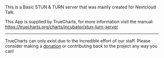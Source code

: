 This is a Basic STUN &amp; TURN server that was mainly created for Nextcloud Talk.


This App is supplied by TrueCharts, for more information visit the manual: https://truecharts.org/charts/incubator/stun-turn-server

---

TrueCharts can only exist due to the incredible effort of our staff.
Please consider making a [donation](https://truecharts.org/docs/about/sponsor) or contributing back to the project any way you can!
